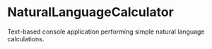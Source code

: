 # NaturalLanguageCalculator
Text-based console application performing simple natural language calculations.
